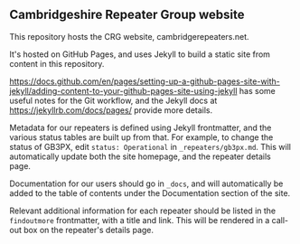 Cambridgeshire Repeater Group website
-------------------------------------

This repository hosts the CRG website, cambridgerepeaters.net.

It's hosted on GitHub Pages, and uses Jekyll to build a static site from content in this repository.

https://docs.github.com/en/pages/setting-up-a-github-pages-site-with-jekyll/adding-content-to-your-github-pages-site-using-jekyll has some useful notes for the Git workflow, and the Jekyll docs at https://jekyllrb.com/docs/pages/ provide more details.

Metadata for our repeaters is defined using Jekyll frontmatter, and the various status tables are built up from that. For example, to change the status of GB3PX, edit `status: Operational` in `_repeaters/gb3px.md`. This will automatically update both the site homepage, and the repeater details page.

Documentation for our users should go in `_docs`, and will automatically be added to the table of contents under the Documentation section of the site.

Relevant additional information for each repeater should be listed in the `findoutmore` frontmatter, with a title and link. This will be rendered in a call-out box on the repeater's details page.